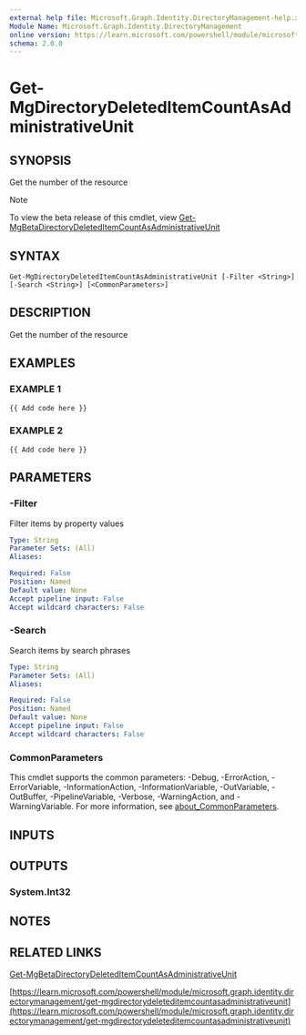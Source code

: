 ```yaml
---
external help file: Microsoft.Graph.Identity.DirectoryManagement-help.xml
Module Name: Microsoft.Graph.Identity.DirectoryManagement
online version: https://learn.microsoft.com/powershell/module/microsoft.graph.identity.directorymanagement/get-mgdirectorydeleteditemcountasadministrativeunit
schema: 2.0.0
---
```


# Get-MgDirectoryDeletedItemCountAsAdministrativeUnit

## SYNOPSIS
Get the number of the resource

> [!NOTE]
> To view the beta release of this cmdlet, view [Get-MgBetaDirectoryDeletedItemCountAsAdministrativeUnit](/powershell/module/Microsoft.Graph.Beta.Identity.DirectoryManagement/Get-MgBetaDirectoryDeletedItemCountAsAdministrativeUnit?view=graph-powershell-beta)

## SYNTAX

```
Get-MgDirectoryDeletedItemCountAsAdministrativeUnit [-Filter <String>] [-Search <String>] [<CommonParameters>]
```

## DESCRIPTION
Get the number of the resource

## EXAMPLES

### EXAMPLE 1
```
{{ Add code here }}
```

### EXAMPLE 2
```
{{ Add code here }}
```

## PARAMETERS

### -Filter
Filter items by property values

```yaml
Type: String
Parameter Sets: (All)
Aliases:

Required: False
Position: Named
Default value: None
Accept pipeline input: False
Accept wildcard characters: False
```

### -Search
Search items by search phrases

```yaml
Type: String
Parameter Sets: (All)
Aliases:

Required: False
Position: Named
Default value: None
Accept pipeline input: False
Accept wildcard characters: False
```

### CommonParameters
This cmdlet supports the common parameters: -Debug, -ErrorAction, -ErrorVariable, -InformationAction, -InformationVariable, -OutVariable, -OutBuffer, -PipelineVariable, -Verbose, -WarningAction, and -WarningVariable. For more information, see [about_CommonParameters](http://go.microsoft.com/fwlink/?LinkID=113216).

## INPUTS

## OUTPUTS

### System.Int32
## NOTES

## RELATED LINKS
[Get-MgBetaDirectoryDeletedItemCountAsAdministrativeUnit](/powershell/module/Microsoft.Graph.Beta.Identity.DirectoryManagement/Get-MgBetaDirectoryDeletedItemCountAsAdministrativeUnit?view=graph-powershell-beta)

[https://learn.microsoft.com/powershell/module/microsoft.graph.identity.directorymanagement/get-mgdirectorydeleteditemcountasadministrativeunit](https://learn.microsoft.com/powershell/module/microsoft.graph.identity.directorymanagement/get-mgdirectorydeleteditemcountasadministrativeunit)

